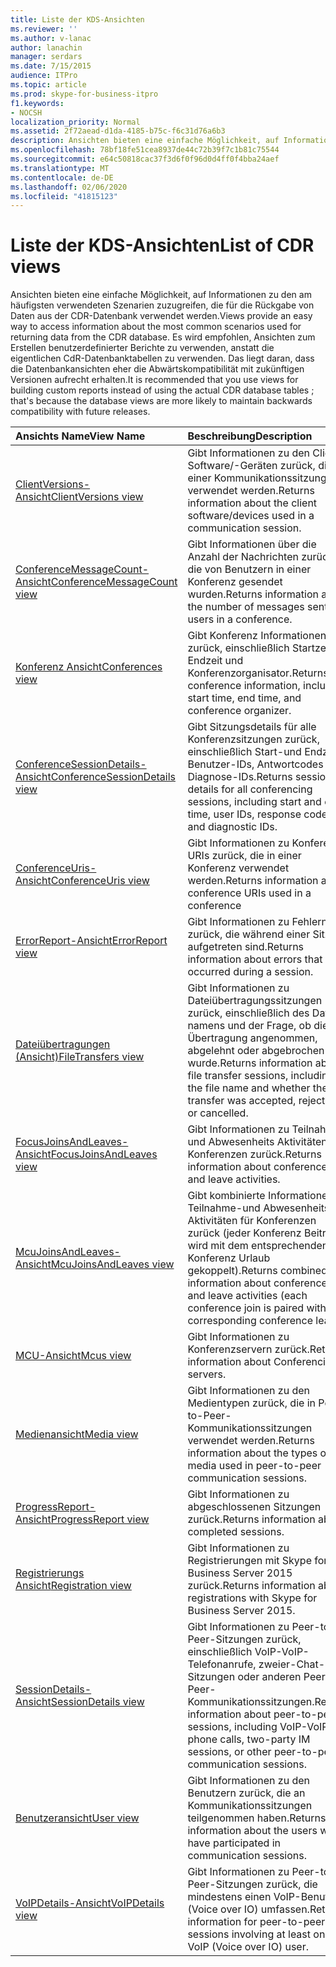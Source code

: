 ```yaml
---
title: Liste der KDS-Ansichten
ms.reviewer: ''
ms.author: v-lanac
author: lanachin
manager: serdars
ms.date: 7/15/2015
audience: ITPro
ms.topic: article
ms.prod: skype-for-business-itpro
f1.keywords:
- NOCSH
localization_priority: Normal
ms.assetid: 2f72aead-d1da-4185-b75c-f6c31d76a6b3
description: Ansichten bieten eine einfache Möglichkeit, auf Informationen zu den am häufigsten verwendeten Szenarien zuzugreifen, die für die Rückgabe von Daten aus der CDR-Datenbank verwendet werden. Es wird empfohlen, Ansichten zum Erstellen benutzerdefinierter Berichte zu verwenden, anstatt die eigentlichen CdR-Datenbanktabellen zu verwenden. Das liegt daran, dass die Datenbankansichten eher die Abwärtskompatibilität mit zukünftigen Versionen aufrecht erhalten.
ms.openlocfilehash: 78bf18fe51cea8937de44c72b39f7c1b81c75544
ms.sourcegitcommit: e64c50818cac37f3d6f0f96d0d4ff0f4bba24aef
ms.translationtype: MT
ms.contentlocale: de-DE
ms.lasthandoff: 02/06/2020
ms.locfileid: "41815123"
---
```

# <a name="list-of-cdr-views"></a><span data-ttu-id="4c46b-104">Liste der KDS-Ansichten</span><span class="sxs-lookup"><span data-stu-id="4c46b-104">List of CDR views</span></span>
 
<span data-ttu-id="4c46b-105">Ansichten bieten eine einfache Möglichkeit, auf Informationen zu den am häufigsten verwendeten Szenarien zuzugreifen, die für die Rückgabe von Daten aus der CDR-Datenbank verwendet werden.</span><span class="sxs-lookup"><span data-stu-id="4c46b-105">Views provide an easy way to access information about the most common scenarios used for returning data from the CDR database.</span></span> <span data-ttu-id="4c46b-106">Es wird empfohlen, Ansichten zum Erstellen benutzerdefinierter Berichte zu verwenden, anstatt die eigentlichen CdR-Datenbanktabellen zu verwenden. Das liegt daran, dass die Datenbankansichten eher die Abwärtskompatibilität mit zukünftigen Versionen aufrecht erhalten.</span><span class="sxs-lookup"><span data-stu-id="4c46b-106">It is recommended that you use views for building custom reports instead of using the actual CDR database tables ; that's because the database views are more likely to maintain backwards compatibility with future releases.</span></span>
  
|<span data-ttu-id="4c46b-107">**Ansichts Name**</span><span class="sxs-lookup"><span data-stu-id="4c46b-107">**View Name**</span></span>|<span data-ttu-id="4c46b-108">**Beschreibung**</span><span class="sxs-lookup"><span data-stu-id="4c46b-108">**Description**</span></span>|
|:-----|:-----|
|[<span data-ttu-id="4c46b-109">ClientVersions-Ansicht</span><span class="sxs-lookup"><span data-stu-id="4c46b-109">ClientVersions view</span></span>](clientversions-0.md) <br/> |<span data-ttu-id="4c46b-110">Gibt Informationen zu den Client Software/-Geräten zurück, die in einer Kommunikationssitzung verwendet werden.</span><span class="sxs-lookup"><span data-stu-id="4c46b-110">Returns information about the client software/devices used in a communication session.</span></span>  <br/> |
|[<span data-ttu-id="4c46b-111">ConferenceMessageCount-Ansicht</span><span class="sxs-lookup"><span data-stu-id="4c46b-111">ConferenceMessageCount view</span></span>](conferencemessagecount-0.md) <br/> |<span data-ttu-id="4c46b-112">Gibt Informationen über die Anzahl der Nachrichten zurück, die von Benutzern in einer Konferenz gesendet wurden.</span><span class="sxs-lookup"><span data-stu-id="4c46b-112">Returns information about the number of messages sent by users in a conference.</span></span>  <br/> |
|[<span data-ttu-id="4c46b-113">Konferenz Ansicht</span><span class="sxs-lookup"><span data-stu-id="4c46b-113">Conferences view</span></span>](conferences-0.md) <br/> |<span data-ttu-id="4c46b-114">Gibt Konferenz Informationen zurück, einschließlich Startzeit, Endzeit und Konferenzorganisator.</span><span class="sxs-lookup"><span data-stu-id="4c46b-114">Returns conference information, including start time, end time, and conference organizer.</span></span>  <br/> |
|[<span data-ttu-id="4c46b-115">ConferenceSessionDetails-Ansicht</span><span class="sxs-lookup"><span data-stu-id="4c46b-115">ConferenceSessionDetails view</span></span>](conferencesessiondetails.md) <br/> |<span data-ttu-id="4c46b-116">Gibt Sitzungsdetails für alle Konferenzsitzungen zurück, einschließlich Start-und Endzeit, Benutzer-IDs, Antwortcodes und Diagnose-IDs.</span><span class="sxs-lookup"><span data-stu-id="4c46b-116">Returns session details for all conferencing sessions, including start and end time, user IDs, response codes, and diagnostic IDs.</span></span>  <br/> |
|[<span data-ttu-id="4c46b-117">ConferenceUris-Ansicht</span><span class="sxs-lookup"><span data-stu-id="4c46b-117">ConferenceUris view</span></span>](conferenceuris-0.md) <br/> |<span data-ttu-id="4c46b-118">Gibt Informationen zu Konferenz-URIs zurück, die in einer Konferenz verwendet werden.</span><span class="sxs-lookup"><span data-stu-id="4c46b-118">Returns information about conference URIs used in a conference</span></span>  <br/> |
|[<span data-ttu-id="4c46b-119">ErrorReport-Ansicht</span><span class="sxs-lookup"><span data-stu-id="4c46b-119">ErrorReport view</span></span>](errorreport-0.md) <br/> |<span data-ttu-id="4c46b-120">Gibt Informationen zu Fehlern zurück, die während einer Sitzung aufgetreten sind.</span><span class="sxs-lookup"><span data-stu-id="4c46b-120">Returns information about errors that occurred during a session.</span></span>  <br/> |
|[<span data-ttu-id="4c46b-121">Dateiübertragungen (Ansicht)</span><span class="sxs-lookup"><span data-stu-id="4c46b-121">FileTransfers view</span></span>](filetransfers.md) <br/> |<span data-ttu-id="4c46b-122">Gibt Informationen zu Dateiübertragungssitzungen zurück, einschließlich des Datei namens und der Frage, ob die Übertragung angenommen, abgelehnt oder abgebrochen wurde.</span><span class="sxs-lookup"><span data-stu-id="4c46b-122">Returns information about file transfer sessions, including the file name and whether the transfer was accepted, rejected, or cancelled.</span></span>  <br/> |
|[<span data-ttu-id="4c46b-123">FocusJoinsAndLeaves-Ansicht</span><span class="sxs-lookup"><span data-stu-id="4c46b-123">FocusJoinsAndLeaves view</span></span>](focusjoinsandleaves-0.md) <br/> |<span data-ttu-id="4c46b-124">Gibt Informationen zu Teilnahme-und Abwesenheits Aktivitäten für Konferenzen zurück.</span><span class="sxs-lookup"><span data-stu-id="4c46b-124">Returns information about conference join and leave activities.</span></span>  <br/> |
|[<span data-ttu-id="4c46b-125">McuJoinsAndLeaves-Ansicht</span><span class="sxs-lookup"><span data-stu-id="4c46b-125">McuJoinsAndLeaves view</span></span>](mcujoinsandleaves-0.md) <br/> |<span data-ttu-id="4c46b-126">Gibt kombinierte Informationen zu Teilnahme-und Abwesenheits Aktivitäten für Konferenzen zurück (jeder Konferenz Beitritt wird mit dem entsprechenden Konferenz Urlaub gekoppelt).</span><span class="sxs-lookup"><span data-stu-id="4c46b-126">Returns combined information about conference join and leave activities (each conference join is paired with the corresponding conference leave).</span></span>  <br/> |
|[<span data-ttu-id="4c46b-127">MCU-Ansicht</span><span class="sxs-lookup"><span data-stu-id="4c46b-127">Mcus view</span></span>](mcus-0.md) <br/> |<span data-ttu-id="4c46b-128">Gibt Informationen zu Konferenzservern zurück.</span><span class="sxs-lookup"><span data-stu-id="4c46b-128">Returns information about Conferencing servers.</span></span>  <br/> |
|[<span data-ttu-id="4c46b-129">Medienansicht</span><span class="sxs-lookup"><span data-stu-id="4c46b-129">Media view</span></span>](media-0.md) <br/> |<span data-ttu-id="4c46b-130">Gibt Informationen zu den Medientypen zurück, die in Peer-to-Peer-Kommunikationssitzungen verwendet werden.</span><span class="sxs-lookup"><span data-stu-id="4c46b-130">Returns information about the types of media used in peer-to-peer communication sessions.</span></span>  <br/> |
|[<span data-ttu-id="4c46b-131">ProgressReport-Ansicht</span><span class="sxs-lookup"><span data-stu-id="4c46b-131">ProgressReport view</span></span>](progressreport-0.md) <br/> |<span data-ttu-id="4c46b-132">Gibt Informationen zu abgeschlossenen Sitzungen zurück.</span><span class="sxs-lookup"><span data-stu-id="4c46b-132">Returns information about completed sessions.</span></span>  <br/> |
|[<span data-ttu-id="4c46b-133">Registrierungs Ansicht</span><span class="sxs-lookup"><span data-stu-id="4c46b-133">Registration view</span></span>](registration-0.md) <br/> |<span data-ttu-id="4c46b-134">Gibt Informationen zu Registrierungen mit Skype for Business Server 2015 zurück.</span><span class="sxs-lookup"><span data-stu-id="4c46b-134">Returns information about registrations with Skype for Business Server 2015.</span></span>  <br/> |
|[<span data-ttu-id="4c46b-135">SessionDetails-Ansicht</span><span class="sxs-lookup"><span data-stu-id="4c46b-135">SessionDetails view</span></span>](sessiondetails-0.md) <br/> |<span data-ttu-id="4c46b-136">Gibt Informationen zu Peer-to-Peer-Sitzungen zurück, einschließlich VoIP-VoIP-Telefonanrufe, zweier-Chat-Sitzungen oder anderen Peer-to-Peer-Kommunikationssitzungen.</span><span class="sxs-lookup"><span data-stu-id="4c46b-136">Returns information about peer-to-peer sessions, including VoIP-VoIP phone calls, two-party IM sessions, or other peer-to-peer communication sessions.</span></span>  <br/> |
|[<span data-ttu-id="4c46b-137">Benutzeransicht</span><span class="sxs-lookup"><span data-stu-id="4c46b-137">User view</span></span>](user.md) <br/> |<span data-ttu-id="4c46b-138">Gibt Informationen zu den Benutzern zurück, die an Kommunikationssitzungen teilgenommen haben.</span><span class="sxs-lookup"><span data-stu-id="4c46b-138">Returns information about the users who have participated in communication sessions.</span></span>  <br/> |
|[<span data-ttu-id="4c46b-139">VoIPDetails-Ansicht</span><span class="sxs-lookup"><span data-stu-id="4c46b-139">VoIPDetails view</span></span>](voipdetails.md) <br/> |<span data-ttu-id="4c46b-140">Gibt Informationen zu Peer-to-Peer-Sitzungen zurück, die mindestens einen VoIP-Benutzer (Voice over IO) umfassen.</span><span class="sxs-lookup"><span data-stu-id="4c46b-140">Returns information for peer-to-peer sessions involving at least one VoIP (Voice over IO) user.</span></span>  <br/> |
   

